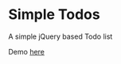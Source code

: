 Simple Todos
============

A simple jQuery based Todo list

Demo [here](http://jelontok.com/simple-todos/ "Simple Todos Demo")
